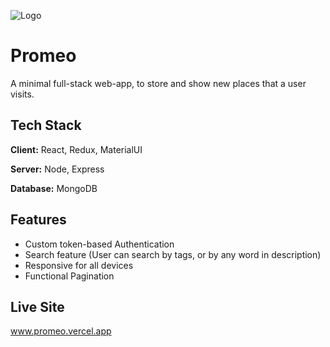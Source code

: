 ![Logo](https://i.postimg.cc/PqgsJwjH/Screenshot-2022-06-20-233648.jpg)

# Promeo

A minimal full-stack web-app, to store and show new places that a user visits.

## Tech Stack

**Client:** React, Redux, MaterialUI

**Server:** Node, Express

**Database:** MongoDB

## Features

- Custom token-based Authentication
- Search feature (User can search by tags, or by any word in description)
- Responsive for all devices
- Functional Pagination

## Live Site

www.promeo.vercel.app
